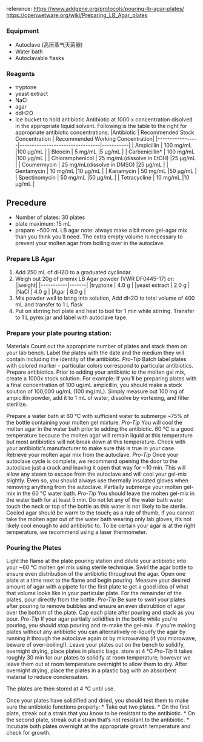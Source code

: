 reference: 
https://www.addgene.org/protocols/pouring-lb-agar-plates/
https://openwetware.org/wiki/Preparing_LB_Agar_plates

### Equipment
* Autoclave (高压蒸气灭菌器)
* Water bath
* Autoclavable flasks

### Reagents
 * tryptone
 * yeast extract
 * NaCl
 * agar
 * ddH2O
 * Ice bucket to hold antibiotic
Antibiotic at 1000 x concentration disolved in the appropriate liquid solvent. 
Following is the table to the right for appropriate antibiotic concentrations:
|Antibiotic	   |	Recommended Stock Concentration	| Recommended Working Concentration|
|-----------------|---------------------------------|-----------|
| Ampicillin	                | 100 mg/mL						|100 µg/mL	|
| Bleocin	                    | 5 mg/mL						 	|5 µg/mL	|
| Carbenicillin*          | 100 mg/mL					    |100 µg/mL	|
| Chloramphenicol | 25 mg/mL(dissolve in EtOH)		|25 µg/mL	|
| Coumermycin	        | 25 mg/mL(dissolve in DMSO)		|25 µg/mL	|
| Gentamycin	            | 10 mg/mL						|10 µg/mL	|
| Kanamycin	            | 50 mg/mL						|50 µg/mL	|
| Spectinomycin	    | 50 mg/mL						|50 µg/mL	|
| Tetracycline	            | 10 mg/mL						|10 µg/mL	|



## Precedure
 - Number of plates: 30 plates
 - plate maximum: 15 mL
 - prapare ~500 mL LB agar
note: always make a bit more gel-agar mix than you think you’ll need. 
The extra empty volume is necessary to prevent your molten agar from boiling over in the autoclave.

### Prepare LB Agar
1. Add 250 mL of dH2O to a graduated cyclindar.
2. Weigh out 20g of premix LB Agar powder (VWR DF0445-17) or:
||weight|
|-----------|-------|
|tryptone	| 4.0 g |
|yeast extract	| 2.0 g |
|NaCl	| 4.0 g |
|Agar 	| 6.0 g |
3. Mix powder well to bring into solution, Add dH2O to total volume of 400 mL and transfer to 1 L flask
4. Put on stirring hot plate and heat to boil for 1 min while stirring.
Transfer to 1 L pyrex jar and label with autoclave tape.

### Prepare your plate pouring station:
Materials
Count out the appropriate number of plates and stack them on your lab bench.
Label the plates with the date and the medium they will contain including the identity of the antibiotic.
*Pro-Tip* Batch label plates with colored marker - particular colors correspond to particular antibiotics.
Prepare antibiotics.
Prior to adding your antibiotic to the molten gel mix, create a 1000x stock solution.
For example: If you’ll be preparing plates with a final concentration of 100 ug/mL ampicillin, you should make a stock solution of 100,000 ug/mL (100 mg/mL). Simply measure out 100 mg of ampicillin powder, add it to 1 mL of water, dissolve by vortexing, and filter sterilize.

Prepare a water bath at 60 ℃ with sufficient water to submerge ~75% of the bottle containing your molten gel mixture.
*Pro-Tip* You will cool the molten agar in the water bath prior to adding the antibiotic. 60 ℃ is a good temperature because the molten agar will remain liquid at this temperature but most antibiotics will not break down at this temperature. Check with your antibiotic’s manufacturer to make sure this is true in your case.
Retrieve your molten agar mix from the autoclave.
*Pro-Tip* Once your autoclave cycle is complete, we recommend opening the door to the autoclave just a crack and leaving it open that way for ~10 min. This will allow any steam to escape from the autoclave and will cool your gel-mix slightly. Even so, you should always use thermally insulated gloves when removing anything from the autoclave.
Partially submerge your molten gel-mix in the 60 ℃ water bath.
*Pro-Tip* You should leave the molten gel-mix in the water bath for at least 5 min. Do not let any of the water bath water touch the neck or top of the bottle as this water is not likely to be sterile. Cooled agar should be warm to the touch; as a rule of thumb, if you cannot take the molten agar out of the water bath wearing only lab gloves, it’s not likely cool enough to add antibiotic to. To be certain your agar is at the right temperature, we recommend using a laser thermometer.


###   Pouring the Plates
Light the flame at the plate pouring station and dilute your antibiotic into your ~60 ℃ molten gel mix using sterile technique.
Swirl the agar bottle to ensure even distribution of the antibiotic throughout the agar.
Open one plate at a time next to the flame and begin pouring. Measure your desired amount of agar with a pipete for the first plate to get a good idea of what that volume looks like in your particular plate.
For the remainder of the plates, pour directly from the bottle.
*Pro-Tip* Be sure to swirl your plates after pouring to remove bubbles and ensure an even distrubtion of agar over the bottom of the plate. Cap each plate after pouring and stack as you pour.
*Pro-Tip* If your agar partially solidifies in the bottle while you’re pouring, you should stop pouring and re-make the gel-mix. If you’re making plates without any antibiotic you can alternatively re-liquefy the agar by running it through the autoclave again or by microwaving (if you microwave, beware of over-boiling!).
Leave your plates out on the bench to solidify, overnight drying, place plates in plastic bags. store at 4 ℃ 
*Pro-Tip* It takes roughly 30 min for our plates to solidify at room temperature, however we leave them out at room temperature overnight to allow them to dry.  After overnight drying,  place the plates in a plastic bag with an absorbent material to reduce condensation. 


The plates are then stored at 4 ℃ until use.

Once your plates have solidified and dried, you should test them to make sure the antibiotic functions properly:
    * Take out two plates.
    * On the first plate, streak out a strain that you know to be resistant to the antibiotic.
    * On the second plate, streak out a strain that’s not resistant to the antibiotic.
    * Incubate both plates overnight at the appropriate growth temperature and check for growth. 
